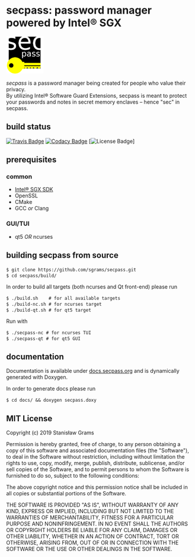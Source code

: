# secpass: password manager powered by Intel® SGX
<img style="text-center;" src="https://raw.githubusercontent.com/sgrams/secpass/master/assets/logo.png" alt="logo" width="100"/>

*secpass* is a password manager being created for people who value their privacy. \
By utilizing Intel® Software Guard Extensions, secpass is meant to protect your passwords
and notes in secret memory enclaves – hence "sec" in secpass.

## build status
[![Travis Badge](https://travis-ci.org/sgrams/secpass.svg?branch=master)](https://travis-ci.org/sgrams/secpass)
[![Codacy Badge](https://api.codacy.com/project/badge/Grade/496080b6ae604018bbb243206e4f5433)](https://app.codacy.com/app/sgrams/secpass?utm_source=github.com&utm_medium=referral&utm_content=sgrams/secpass&utm_campaign=Badge_Grade_Dashboard)
[![License Badge](https://img.shields.io/github/license/sgrams/secpass.svg?color=red)]
## prerequisites
### common
- [Intel® SGX SDK](https://github.com/intel/linux-sgx)
- OpenSSL
- CMake
- GCC *or* Clang

### GUI/TUI
- qt5 *OR* ncurses

## building secpass from source
```
$ git clone https://github.com/sgrams/secpass.git
$ cd secpass/build/
```

In order to build all targets (both ncurses and Qt front-end) please run
```
$ ./build.sh    # for all available targets
$ ./build-nc.sh # for ncurses target
$ ./build-qt.sh # for qt5 target
````

Run with
```
$ ./secpass-nc # for ncurses TUI
$ ./secpass-qt # for qt5 GUI

```

## documentation
Documentation is available under [docs.secpass.org](https://docs.secpass.org/) and is dynamically
generated with Doxygen.

In order to generate docs please run
```
$ cd docs/ && doxygen secpass.doxy
```

## MIT License

Copyright (c) 2019 Stanisław Grams

Permission is hereby granted, free of charge, to any person obtaining a copy
of this software and associated documentation files (the "Software"), to deal
in the Software without restriction, including without limitation the rights
to use, copy, modify, merge, publish, distribute, sublicense, and/or sell
copies of the Software, and to permit persons to whom the Software is
furnished to do so, subject to the following conditions:

The above copyright notice and this permission notice shall be included in all
copies or substantial portions of the Software.

THE SOFTWARE IS PROVIDED "AS IS", WITHOUT WARRANTY OF ANY KIND, EXPRESS OR
IMPLIED, INCLUDING BUT NOT LIMITED TO THE WARRANTIES OF MERCHANTABILITY,
FITNESS FOR A PARTICULAR PURPOSE AND NONINFRINGEMENT. IN NO EVENT SHALL THE
AUTHORS OR COPYRIGHT HOLDERS BE LIABLE FOR ANY CLAIM, DAMAGES OR OTHER
LIABILITY, WHETHER IN AN ACTION OF CONTRACT, TORT OR OTHERWISE, ARISING FROM,
OUT OF OR IN CONNECTION WITH THE SOFTWARE OR THE USE OR OTHER DEALINGS IN THE
SOFTWARE.
